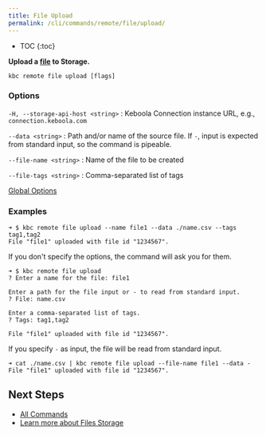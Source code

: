```yaml
---
title: File Upload
permalink: /cli/commands/remote/file/upload/
---
```


* TOC
{:toc}

**Upload a [file](https://help.keboola.com/storage/files/) to Storage.**

```
kbc remote file upload [flags]
```

### Options

`-H, --storage-api-host <string>`
: Keboola Connection instance URL, e.g., `connection.keboola.com`

`--data <string>`
: Path and/or name of the source file. If `-`, input is expected from standard input, so the command is pipeable.

`--file-name <string>`
: Name of the file to be created

`--file-tags <string>`
: Comma-separated list of tags

[Global Options](/cli/commands/#global-options)

### Examples

```
➜ $ kbc remote file upload --name file1 --data ./name.csv --tags tag1,tag2
File "file1" uploaded with file id "1234567".
```

If you don't specify the options, the command will ask you for them. 
```
➜ $ kbc remote file upload
? Enter a name for the file: file1

Enter a path for the file input or - to read from standard input.
? File: name.csv

Enter a comma-separated list of tags.
? Tags: tag1,tag2

File "file1" uploaded with file id "1234567".
```

If you specify `-` as input, the file will be read from standard input. 
```
➜ cat ./name.csv | kbc remote file upload --file-name file1 --data -
File "file1" uploaded with file id "1234567". 
```

## Next Steps

- [All Commands](/cli/commands/)
- [Learn more about Files Storage](https://help.keboola.com/storage/files/)
